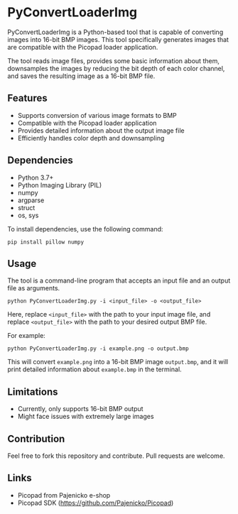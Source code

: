# PyConvertLoaderImg

PyConvertLoaderImg is a Python-based tool that is capable of converting images into 16-bit BMP images. This tool
specifically generates images that are compatible with the Picopad loader application.

The tool reads image files, provides some basic information about them, downsamples the images by reducing the bit depth
of each color channel, and saves the resulting image as a 16-bit BMP file.

## Features

- Supports conversion of various image formats to BMP
- Compatible with the Picopad loader application
- Provides detailed information about the output image file
- Efficiently handles color depth and downsampling

## Dependencies

- Python 3.7+
- Python Imaging Library (PIL)
- numpy
- argparse
- struct
- os, sys

To install dependencies, use the following command:

```
pip install pillow numpy
```

## Usage

The tool is a command-line program that accepts an input file and an output file as arguments.

```shell
python PyConvertLoaderImg.py -i <input_file> -o <output_file>
```

Here, replace `<input_file>` with the path to your input image file, and replace `<output_file>` with the path to your
desired output BMP file.

For example:

```shell
python PyConvertLoaderImg.py -i example.png -o output.bmp
```

This will convert `example.png` into a 16-bit BMP image `output.bmp`, and it will print detailed information
about `example.bmp` in the terminal.

## Limitations

- Currently, only supports 16-bit BMP output
- Might face issues with extremely large images

## Contribution

Feel free to fork this repository and contribute. Pull requests are welcome.

## Links

- Picopad from Pajenicko e-shop
- Picopad SDK (https://github.com/Pajenicko/Picopad)